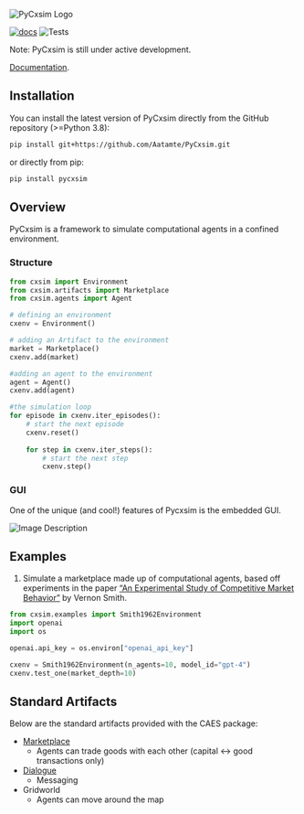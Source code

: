 ![PyCxsim Logo](docs/assets/pycxsim_full_logo.png)

[![docs](https://github.com/Aatamte/PyCxsim/workflows/docs/badge.svg)](https://Aatamte.github.io/PyCxsim/)
![Tests](https://github.com/Aatamte/PyCxsim/actions/workflows/python-tests.yml/badge.svg)

Note: PyCxsim is still under active development.

[Documentation](https://Aatamte.github.io/PyCxsim/).

## Installation

You can install the latest version of PyCxsim directly from the GitHub repository (>=Python 3.8):

```bash
pip install git+https://github.com/Aatamte/PyCxsim.git
```

or directly from pip:

```bash
pip install pycxsim
```

## Overview

PyCxsim is a framework to simulate computational agents in a confined environment.

### Structure

```Python
from cxsim import Environment
from cxsim.artifacts import Marketplace
from cxsim.agents import Agent

# defining an environment
cxenv = Environment()

# adding an Artifact to the environment
market = Marketplace()
cxenv.add(market)

#adding an agent to the environment
agent = Agent()
cxenv.add(agent)

#the simulation loop
for episode in cxenv.iter_episodes():
    # start the next episode
    cxenv.reset()
    
    for step in cxenv.iter_steps():
        # start the next step
        cxenv.step()

```


### GUI

One of the unique (and cool!) features of Pycxsim is the embedded GUI.

![Image Description](./docs/assets/GUI_example.JPG)

## Examples

1. Simulate a marketplace made up of computational agents, based off experiments in the paper [“An Experimental Study of Competitive Market Behavior”](https://digitalcommons.chapman.edu/cgi/viewcontent.cgi?article=1027&context=economics_articles)  by Vernon Smith.
```Python
from cxsim.examples import Smith1962Environment
import openai
import os

openai.api_key = os.environ["openai_api_key"]

cxenv = Smith1962Environment(n_agents=10, model_id="gpt-4")
cxenv.test_one(market_depth=10)
```

## Standard Artifacts

Below are the standard artifacts provided with the CAES package:

- [Marketplace](https://github.com/Aatamte/CAES/blob/main/src/caes/artifacts/marketplace.py)
  - Agents can trade goods with each other (capital <-> good transactions only)
- [Dialogue](https://github.com/Aatamte/CAES/blob/main/src/caes/artifacts/dialogue.py)
  - Messaging 
- Gridworld
  - Agents can move around the map
